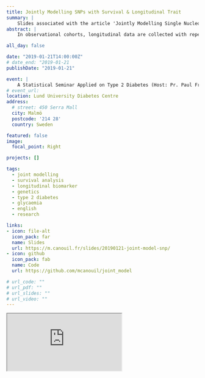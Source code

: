 ```yaml
---
title: Jointly Modelling SNPs with Survival & Longitudinal Trait
summary: | 
    Slides associated with the article 'Jointly Modelling Single Nucleotide Polymorphisms With Longitudinal and Time-to-Event Trait: An Application to Type 2 Diabetes and Fasting Plasma Glucose' (DOI:[10.3389/fgene.2018.00210](https://doi.org/10.3389/fgene.2018.00210)).
abstract: |
    In observational cohorts, longitudinal data are collected with repeated measurements at predetermined time points for many biomarkers, along with other variables measured at baseline. In these cohorts, time until a certain event of interest occurs is reported and very often, a relationship will be observed between some biomarker repeatedly measured over time and that event. Joint models were designed to efficiently estimate statistical parameters describing this relationship by combining a mixed model for the longitudinal biomarker trajectory and a survival model for the time until occurrence of the event, using a set of random effects to account for the relationship between the two types of data. In this paper, we discuss the implementation of joint models in genetic association studies. First, we check model consistency based on different simulation scenarios, by varying sample sizes, minor allele frequencies and number of repeated measurements. Second, using genotypes assayed with the Metabochip DNA arrays (Illumina) from about 4,500 individuals recruited in the French cohort D.E.S.I.R. (Data from an Epidemiological Study on the Insulin Resistance syndrome), we assess the feasibility of implementing the joint modelling approach in a real high-throughput genomic dataset. An alternative model approximating the joint model, called the Two-Step approach (TS), is also presented. Although the joint model shows more precise and less biased estimators than its alternative counterpart, the TS approach results in much reduced computational times, and could thus be used for testing millions of SNPs at the genome-wide scale.

all_day: false

date: "2019-01-21T14:00:00Z"
# date_end: "2019-01-21
publishDate: "2019-01-21"

event: |
    A Statistical Seminar Applied on Type 2 Diabetes (Host: Pr. Paul Franks)
# event_url: 
location: Lund University Diabetes Centre
address:
  # street: 450 Serra Mall
  city: Malmö
  postcode: '214 28'
  country: Sweden

featured: false
image:
  focal_point: Right

projects: []

tags:
  - joint modelling
  - survival analysis
  - longitudinal biomarker
  - genetics
  - type 2 diabetes
  - glycaemia
  - english
  - research

links:  
- icon: file-alt
  icon_pack: far
  name: Slides
  url: https://m.canouil.fr/slides/20190121-joint-model-snp/
- icon: github
  icon_pack: fab
  name: Code
  url: https://github.com/mcanouil/joint_model

# url_code: ""
# url_pdf: ""
# url_slides: ""
# url_video: ""
---
```




<div class="embed-responsive embed-responsive-16by9 xaringan">
  <iframe class="embed-responsive-item" src="https://m.canouil.fr/slides/20190121-joint-model-snp/" allowfullscreen></iframe>
</div>
